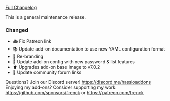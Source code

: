 [Full Changelog][changelog]

This is a general maintenance release.

### Changed

- :ambulance: Fix Patreon link
- :books: Update add-on documentation to use new YAML configuration format
- :hammer: Re-branding
- :hammer: Update add-on config with new password & list features
- :arrow_up: Upgrades add-on base image to v7.0.2
- :hammer: Update community forum links

[changelog]: https://github.com/hassio-addons/addon-zerotier/compare/v0.6.0...v0.7.0

Questions? Join our Discord server! https://discord.me/hassioaddons
Enjoying my add-ons? Consider supporting my work:
https://github.com/sponsors/frenck or https://patreon.com/frenck